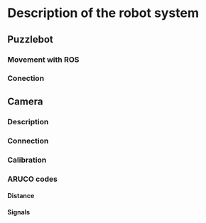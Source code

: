 # Description of the robot system

## Puzzlebot

### Movement with ROS

### Conection

## Camera

### Description

### Connection

### Calibration

### ARUCO codes

#### Distance

#### Signals